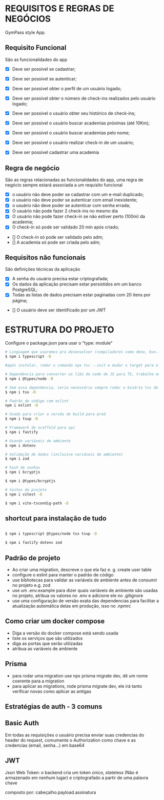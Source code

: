 

# REQUISITOS E REGRAS DE NEGÓCIOS
GymPass style App.

## Requisito Funcional
São as funcionalidades do app

- [x] Deve ser possível se cadastrar;
- [x] Deve ser possível se autenticar;
- [x] Deve ser possível obter o perfil de um usuário logado;
- [x] Deve ser possível obter o número de check-ins realizados pelo usuário logado;
- [x] Deve ser possível o usuário obter seu histórico de check-ins;
- [x] Deve ser possível o usuário buscar academias próximas (até 10Km);
- [x] Deve ser possível o usuário buscar academias pelo nome;
- [x] Deve ser possível o usuário realizar check-in de um usuário;
- [x] Deve ser possível cadastrar uma academia


## Regra de negócio
São as regras relacionadas as funcionalidades do app, uma regra de negócio sempre estará associada a um requisito funcional

- [x] o usuário não deve poder se cadastrar com um e-mail duplicado;
- [x] o usuário não deve poder se autenticar com email inexistente;
- [x] o usuário não deve poder se autenticar com senha errada;
- [x] O usuário não pode fazer 2 check-ins no mesmo dia
- [X] O usuário não pode fazer check-in se não estiver perto (100m) da academia;
- [x] O check-in só pode ser validado 20 min após criado;
- [] O check-in só pode ser validado pelo adm;
- [] A academia só pode ser criada pelo adm;

## Requisitos não funcionais
São definições técnicas da aplicação

- [x] A senha do usuário precisa estar criptografada;
- [x] Os dados da aplicação precisam estar persistidos em um banco PostgreSQL;
- [x] Todas as listas de dados precisam estar paginadas com 20 itens por página;
- [] O usuário deve ser identificado por um JWT

# ESTRUTURA DO PROJETO
Configure o package.json para usar o "type: module"

```bash
# Linguagem que usaremos pra desenvolver (compiladores como deno, bun...)
$ npm i typescript -D

#após instalar, rodar o comando npx tsc --init e mudar o target para o mais atual (2020)

# Dependencia para converter as libs do node de JS para TS, trabalha em cima do node_modules
$ npm i @types/node -D

# Sem essa dependencia, seria necessário sempre rodar o binário tsc do typescript para converter de ts para js e rodar os arquivos js no node, para evitar isso, usamos o tsx, que faz tudo isso e não suja as pastas
$ npm i tsx -D

# Padrão de código com eslint
npm i eslint -D

# Usada para criar a versão de build para prod
$ npm i tsup -D
```

```bash
# Framework de scaffold para api
$ npm i fastify

# Usando variáveis de ambiente
$ npm i dotenv

# Validação de dados (inclusive variáveis de ambiente)
$ npm i zod

# hash de senhas
$ npm i bcryptjs

$ npm i @types/bcryptjs

# testes do projeto
$ npm i vitest -D

$ npm i vite-tscondig-path -D
```

## shortcut para instalação de tudo
```bash

$ npm i typescript @types/node tsx tsup -D

$ npm i fastify dotenv zod

```

## Padrão de projeto

- Ao criar uma migration, descreve o que ela faz e. g. create user table
- configure o eslint para manter o padrão de código
- use bibliotecas para validar as variáveis de ambiente antes de consumir no projeto e.g. zod
- use um .env.example para dizer quais variáveis de ambiente são usadas no projeto, atribua os valores no .env e adicione ele no .gitignore
- use uma configuração de versão exata das dependencias para facilitar a atualização automática delas em produção, isso no .npmrc


## Como criar um docker compose
- Diga a versão do docker compose está sendo usada
- liste os serviços que são utilizados
- diga as portas que serão utilizadas
- atribua as variáveis de ambiente


## Prisma
- para rodar uma migration use npx prisma migrate dev, dê um nome coerente para a migration
- para aplicar as migrations, rode prisma migrate dev, ele irá tanto verificar novas como aplicar as antigas

## Estratégias de auth - 3 comuns

## Basic Auth
Em todas as requisições o usuário precisa enviar suas credencias do header do request, comumente o Authorization como chave e as credencias (email, senha...) em base64

## JWT
Json Web Token: o backend cria um token único, stateless (Não é armazenado em nenhum lugar) e criptografado a partir de uma palavra chave

composto por: cabeçalho.payload.assinatura